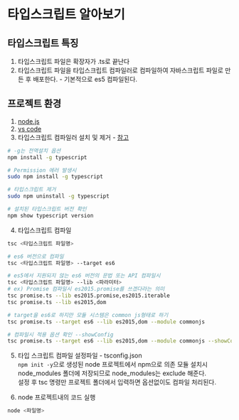 # 타입스크립트 알아보기

## 타입스크립트 특징
1. 타입스크립트 파일은 확장자가 .ts로 끝난다  
2. 타입스크립트 파일을 타입스크립트 컴파일러로 컴파일하여 자바스크립트 파일로 만든 후 배포한다. - 기본적으로 es5 컴파일된다.

## 프로젝트 환경
1. [node.js](https://nodejs.org/en/)  
2. [vs code](https://code.visualstudio.com/)  
3. 타입스크립트 컴파일러 설치 및 제거 - [참고](https://blog.naver.com/thdbsgh3443/221372524988)
```bash
# -g는 전역설치 옵션
npm install -g typescript 

# Permission 에러 발생시
sudo npm install -g typescript 

# 타입스크립트 제거
sudo npm uninstall -g typescript

# 설치된 타입스크립트 버전 확인
npm show typescript version
```
4. 타입스크립트 컴파일
```bash
tsc <타입스크립트 파일명>

# es6 버전으로 컴파일
tsc <타입스크립트 파일명> --target es6

# es5에서 지원되지 않는 es6 버전의 문법 또는 API 컴파일시
tsc <타입스크립트 파일명> --lib <파라미터>
# ex) Promise 컴파일시 es2015.promise를 쓰겠다라는 의미
tsc promise.ts --lib es2015.promise,es2015.iterable
tsc promise.ts --lib es2015,dom

# target을 es6로 하지만 모듈 시스템은 common js형태로 하기
tsc promise.ts --target es6 --lib es2015,dom --module commonjs

# 컴파일시 적용 옵션 확인 --showConfig
tsc promise.ts --target es6 --lib es2015,dom --module commonjs --showConfig
```

5. 타입 스크립트 컴파일 설정파일 - tsconfig.json  
`npm init -y`으로 생성된 node 프로젝트에서 npm으로 의존 모듈 설치시 node_modules 폴더에 저장되므로 node_modules는 exclude 해준다.  
설정 후 tsc 명령만 프로젝트 폴더에서 입력하면 옵션없이도 컴파일 처리된다.  

6. node 프로젝트내의 코드 실행
```bash
node <파일명>
```